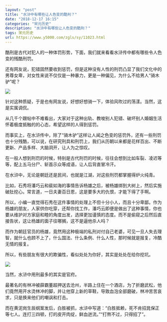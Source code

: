```yaml
---
layout: "post"
title: "水浒中有哪些让人色变的酷刑？"
date: "2018-12-17 16:15"
categories: "宋元历史"
description: "水浒中有哪些让人色变的酷刑？"
tags: 宋元历史
url: https://www.y5000.com/zgls/sy/11023.html
---
```






酷刑是古代对犯人的一种体罚形势，下面，我们就来看看水浒传中都有哪些令人色变的残酷刑罚。

还有网友说，犯错固然要收到惩罚，但是这种没有人性的刑罚凸显了我们文化中的男尊女卑，对女性来说不仅仅是一种暴力，更是一种偏见，为什么不给男人“骑木驴”呢？

![](https://img.y5000.com/uploads/allimg/170117/11205I3I-0.jpg)

针对这种质疑，于是也有网友说，好想好想骑一下，体验风吹过的荡漾。当然，这是实属调侃。

从几千个跟帖中不难看出，大家对于这种出轨、教唆别人犯错、破坏别人婚姻生活怀着极度抵触的的心态，希望这样的人得到惩罚。

而事实上，在水浒传中，除了“骑木驴”这样让人闻之色变的惩罚外，还有一些刑罚也十分残酷，可以说，在研究刑具和刑罚上，我们从历朝以来都是花样百出、不断更新、产品多样、大脑洞开，让人为之惊叹。

在一般人想到刑罚的时候，特别是古代刑罚的时候，往往会想到比如车裂、凌迟等等，配上五马分尸、斩首示众等成语，让人后背直冒冷汗。

在水浒中，无论是朝廷还是民间，也就是江湖，对这些刑罚都掌握得炉火纯青。

比如，石秀将潘巧云和裴如海的事情告诉杨雄之后，被杨雄绑到大树上，然后实施破肚挖心。常言道，一日夫妻百日恩，这是要多大的仇恨，才能下得了手啊。

所以，小编一直觉得石秀在这件事情的处理上不但十分小人，而且十分卑鄙。作为杨雄的朋友，人家供你吃穿，还帮你找工作，潘巧云即便是做出了这种事情，你也要从维护对方家庭和睦的角度出发，选择更加谨慎的态度。而不是偷窥之后然后直接告状，这让杨雄的面子往哪搁，这不是逼他杀人吗？

而作为朝廷官员的杨雄，竟然用这种极端的私刑对付自己老婆，可见一旦人失去理智，就什么也顾不上了，什么国法、什么条例、什么人性，那时候就是报复，冷酷无情的报复。

所以，有些朋友有很大的欺骗性，看似处处为你好，其实是处处在给你挖坑。

![](https://img.y5000.com/uploads/allimg/170117/11205G144-1.jpg)

当然，水浒中用刑最多的其实是官府。

最著名的有林冲被薛霸董超押送去沧州，半路上住在一个酒店，为了折磨武松，他们竟然用开水烫林冲的脚，并让他穿上新的草鞋，导致血泡全部磨破，林冲苦苦哀求，只是换来他们的嘲讽和打击。

而在黄泥岗生辰纲案发后，白胜被抓，水浒中写道：“白胜抵赖，死不肯招晁保正等七人。连打三四顿，打的皮开肉绽，鲜血迸流。”“打熬不过，只得招了”。
